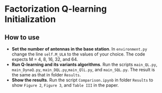 # Factorization Q-learning Initialization

## How to use
* **Set the number of antennas in the base station**. In `environment.py` change the line `self.M_ULA` to the values of your choice. The code expects M = 4, 8, 16, 32, and 64.
* **Run Q-learning and its variants algorithms**. Run the scripts `main_QL.py`, `main_DynaQ.py`, `main_DQL.py`,`main_QlL.py`,  and `main_SQL.py`. The result is the same as that in folder `Results`.  
* **Show the results**. Run the script `Comparison.ipynb` in folder `Results` to show `Figure 2`, `Figure 3`, and `Table III` in the paper.
